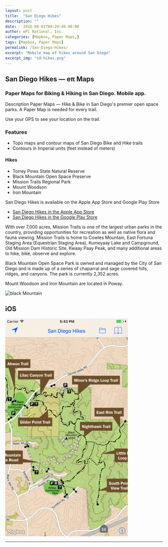 ```yaml
---
layout: post
title:  "San Diego Hikes"
description: ""
date:   2016-08-01T00:20:46-08:00
author: ePi Rational, Inc.
categories: [Mapbox, Paper Maps,]
tags: [Mapbox, Paper Maps]
permalink: /San-Diego-Hikes/
excerpt: "Mobile map of hikes around San Diego"
excerpt_img: "sd-hikes.png"
---
```

## San Diego Hikes — eπ Maps

### Paper Maps for Biking & Hiking in San Diego.  Mobile app.


Description
Paper Maps — Hike & Bike in San Diego's premier open space parks. A Paper Map is needed for every trail.

Use your GPS to see your location on the trail.

### Features

* Topo maps and contour maps of San Diego Bike and Hike trails
* Contours in Imperial units (feet instead of meters)

#### Hikes

* Torrey Pines State Natural Reserve
* Black Mountain Open Space Preserve
* Mission Trails Regional Park
* Mount Woodson
* Iron Mountain

San Diego Hikes is available on the Apple App Store and Google Play Store

* [San Diego Hikes in the Apple App Store][ios]  
* [San Diego Hikes in the Google Play Store][android]


With over 7,000 acres, Mission Trails is one of the largest urban parks in the country, providing opportunities for recreation as well as native flora and fauna viewing. Mission Trails is home to Cowles Mountain, East Fortuna Staging Area (Equestrian Staging Area), Kumeyaay Lake and Campground, Old Mission Dam Historic Site, Kwaay Paay Peak, and many additional areas to hike, bike, observe and explore.

Black Mountain Open Space Park is owned and managed by the City of San Diego and is made up of a series of chaparral and sage covered hills, ridges, and canyons. The park is currently 2,352 acres.

Mount Woodson and Iron Mountain are located in Poway.



![black Mountain](https://lh3.googleusercontent.com/tvtBD_DM9G6zjaypULH1uGMYv-JuO2bsNPsGJB6wDJlxjWWmOpfJJ_-W-SYPwqIN3Ill=w200)


## iOS

![ios-black-mountain.jpg](/assets/img/ios-black-mountain.jpg)

-----

[beta]: https://play.google.com/apps/testing/com.roblabs.papermaps.sandiego
[legal]:  http://RobLabs.com/Legal
[OpenStreetMap]: http://www.openstreetmap.org/copyright/
[SanDiego]: http://www.sandiego.gov/
[Apple Maps]: http://gspe21.ls.apple.com/html/attribution-12.html
[tsg]:  http://www.timestampgenerator.com



[Mapbox]:   http://roblabs.github.io/blackmountain.html
[mapbox-gl-js]:  http://roblabs.github.io/blackmountain-gl.html
[tilejson-local-server-github]:  http://roblabs.github.io/blackmountain-leaflet/
[beta]: http://goo.gl/forms/x3G8w5mTSE
[tsg]:  http://www.timestampgenerator.com
[ios]:  https://itunes.apple.com/us/developer/epi-rational-inc./id416401310
[android]:  https://play.google.com/store/apps/details?id=com.roblabs.papermaps.sandiego
